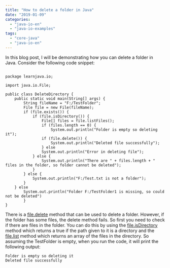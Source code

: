 ```yaml
---
title: "How to delete a folder in Java"
date: "2019-01-09"
categories: 
  - "java-io-en"
  - "java-io-examples"
tags: 
  - "core-java"
  - "java-io-en"
---
```


In this blog post, I will be demonstrating how you can delete a folder in Java. Consider the following code snippet:

````

package learnjava.io;

import java.io.File;

public class DeleteDirectory { 
    public static void main(String[] args) { 
        String fileName = "F:/TestFolder"; 
        File file = new File(fileName); 
        if (file.exists()) { 
            if (file.isDirectory()) { 
                File[] files = file.listFiles(); 
                if (files.length == 0) { 
                    System.out.println("Folder is empty so deleting it"); 
                if (file.delete()) { 
                    System.out.println("Deleted file successfully"); 
                } else 
                System.out.println("Error in deleting file"); 
            } else { 
                System.out.println("There are " + files.length + " files in the folder, so folder cannot be deleted"); 
            } 
        } else { 
            System.out.println("F:/Test.txt is not a folder"); 
        } 
    } else 
        System.out.println("Folder F:/TestFolder1 is missing, so could not be deleted")
        } 
} 
````

There is a [file.delete](https://docs.oracle.com/javase/8/docs/api/java/io/File.html#delete--) method that can be used to delete a folder. However, if the folder has some files, the delete method fails. So first you need to check if there are files in the folder. You can do this by using the [file.isDirectory](https://docs.oracle.com/javase/8/docs/api/java/io/File.html#isDirectory--) method which returns a true if the path given to it is a directory and the [file.list](https://docs.oracle.com/javase/8/docs/api/java/io/File.html#list--) method which returns an array of the files in the directory. So assuming the TestFolder is empty, when you run the code, it will print the following output:

```
Folder is empty so deleting it
Deleted file successfully
```
